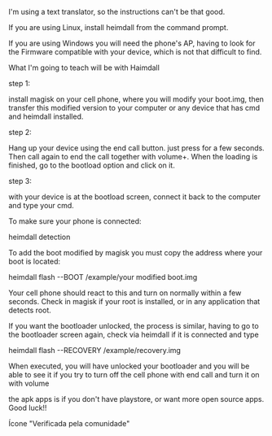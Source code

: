I'm using a text translator, so the instructions can't be that good.


If you are using Linux, install heimdall from the command prompt.

If you are using Windows you will need the phone's AP, having to look for the Firmware compatible with your device, which is not that difficult to find.

What I'm going to teach will be with Haimdall

step 1:

 install magisk on your cell phone, where you will modify your boot.img, then transfer this modified version to your computer or any device that has cmd and heimdall installed.

step 2:

Hang up your device using the end call button. just press for a few seconds. Then call again to end the call together with volume+. When the loading is finished, go to the bootload option and click on it.

step 3:

with your device is at the bootload screen, connect it back to the computer and type your cmd.

To make sure your phone is connected:

heimdall detection

To add the boot modified by magisk you must copy the address where your boot is located:

heimdall flash --BOOT /example/your modified boot.img

Your cell phone should react to this and turn on normally within a few seconds. Check in magisk if your root is installed, or in any application that detects root.

If you want the bootloader unlocked, the process is similar, having to go to the bootloader screen again, check via heimdall if it is connected and type

heimdall flash --RECOVERY /example/recovery.img

When executed, you will have unlocked your bootloader and you will be able to see it if you try to turn off the cell phone with end call and turn it on with volume

the apk apps is if you don't have playstore, or want more open source apps. Good luck!!

Ícone "Verificada pela comunidade"
